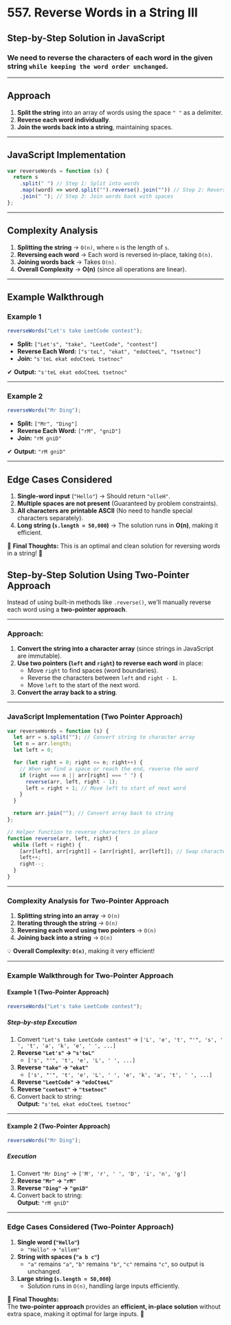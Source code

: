 # **557. Reverse Words in a String III**

## **Step-by-Step Solution in JavaScript**

### **We need to reverse the characters of each word in the given string `while keeping the word order unchanged`.**

---

## **Approach**

1. **Split the string** into an array of words using the space `" "` as a delimiter.
2. **Reverse each word individually**.
3. **Join the words back into a string**, maintaining spaces.

---

## **JavaScript Implementation**

```javascript
var reverseWords = function (s) {
  return s
    .split(" ") // Step 1: Split into words
    .map((word) => word.split("").reverse().join("")) // Step 2: Reverse each word
    .join(" "); // Step 3: Join words back with spaces
};
```

---

## **Complexity Analysis**

1. **Splitting the string** → `O(n)`, where `n` is the length of `s`.
2. **Reversing each word** → Each word is reversed in-place, taking `O(n)`.
3. **Joining words back** → Takes `O(n)`.
4. **Overall Complexity** → **O(n)** (since all operations are linear).

---

## **Example Walkthrough**

### **Example 1**

```js
reverseWords("Let's take LeetCode contest");
```

- **Split:** `["Let's", "take", "LeetCode", "contest"]`
- **Reverse Each Word:** `["s'teL", "ekat", "edoCteeL", "tsetnoc"]`
- **Join:** `"s'teL ekat edoCteeL tsetnoc"`

✔ **Output:** `"s'teL ekat edoCteeL tsetnoc"`

---

### **Example 2**

```js
reverseWords("Mr Ding");
```

- **Split:** `["Mr", "Ding"]`
- **Reverse Each Word:** `["rM", "gniD"]`
- **Join:** `"rM gniD"`

✔ **Output:** `"rM gniD"`

---

## **Edge Cases Considered**

1. **Single-word input** (`"Hello"`) → Should return `"olleH"`.
2. **Multiple spaces are not present** (Guaranteed by problem constraints).
3. **All characters are printable ASCII** (No need to handle special characters separately).
4. **Long string (`s.length = 50,000`)** → The solution runs in **O(n)**, making it efficient.

🚀 **Final Thoughts:** This is an optimal and clean solution for reversing words in a string! 🎯

## **Step-by-Step Solution Using Two-Pointer Approach**

Instead of using built-in methods like `.reverse()`, we'll manually reverse each word using a **two-pointer approach**.

---

### **Approach:**

1. **Convert the string into a character array** (since strings in JavaScript are immutable).
2. **Use two pointers (`left` and `right`) to reverse each word** in place:
   - Move `right` to find spaces (word boundaries).
   - Reverse the characters between `left` and `right - 1`.
   - Move `left` to the start of the next word.
3. **Convert the array back to a string**.

---

### **JavaScript Implementation (Two Pointer Approach)**

```javascript
var reverseWords = function (s) {
  let arr = s.split(""); // Convert string to character array
  let n = arr.length;
  let left = 0;

  for (let right = 0; right <= n; right++) {
    // When we find a space or reach the end, reverse the word
    if (right === n || arr[right] === " ") {
      reverse(arr, left, right - 1);
      left = right + 1; // Move left to start of next word
    }
  }

  return arr.join(""); // Convert array back to string
};

// Helper function to reverse characters in place
function reverse(arr, left, right) {
  while (left < right) {
    [arr[left], arr[right]] = [arr[right], arr[left]]; // Swap characters
    left++;
    right--;
  }
}
```

---

### **Complexity Analysis for Two-Pointer Approach**

1. **Splitting string into an array** → `O(n)`
2. **Iterating through the string** → `O(n)`
3. **Reversing each word using two pointers** → `O(n)`
4. **Joining back into a string** → `O(n)`

💡 **Overall Complexity: `O(n)`**, making it very efficient!

---

### **Example Walkthrough for Two-Pointer Approach**

#### **Example 1 (Two-Pointer Approach)**

```js
reverseWords("Let's take LeetCode contest");
```

##### **Step-by-step Execution**

1. Convert `"Let's take LeetCode contest"` → `['L', 'e', 't', "'", 's', ' ', 't', 'a', 'k', 'e', ' ', ...]`
2. **Reverse `"Let's"` → `"s'teL"`**
   - `['s', "'", 't', 'e', 'L', ' ', ...]`
3. **Reverse `"take"` → `"ekat"`**
   - `['s', "'", 't', 'e', 'L', ' ', 'e', 'k', 'a', 't', ' ', ...]`
4. **Reverse `"LeetCode"` → `"edoCteeL"`**
5. **Reverse `"contest"` → `"tsetnoc"`**
6. Convert back to string:  
   **Output:** `"s'teL ekat edoCteeL tsetnoc"`

---

#### **Example 2 (Two-Pointer Approach)**

```js
reverseWords("Mr Ding");
```

##### **Execution**

1. Convert `"Mr Ding"` → `['M', 'r', ' ', 'D', 'i', 'n', 'g']`
2. **Reverse `"Mr"` → `"rM"`**
3. **Reverse `"Ding"` → `"gniD"`**
4. Convert back to string:  
   **Output:** `"rM gniD"`

---

### **Edge Cases Considered (Two-Pointer Approach)**

1. **Single word (`"Hello"`)**
   - `"Hello"` → `"olleH"`
2. **String with spaces (`"a b c"`)**
   - `"a"` remains `"a"`, `"b"` remains `"b"`, `"c"` remains `"c"`, so output is unchanged.
3. **Large string (`s.length = 50,000`)**
   - Solution runs in `O(n)`, handling large inputs efficiently.

🚀 **Final Thoughts:**  
The **two-pointer approach** provides an **efficient, in-place solution** without extra space, making it optimal for large inputs. 🎯
